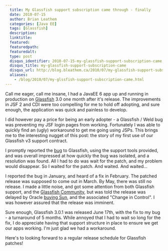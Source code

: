 ```yaml
---
  title: My Glassfish support subscription came through - finally
  date: 2010-07-15
  author: Brian Leathem
  categories: [Java EE]
  tags: [Glassfish]
  description:
  linktitle:
  featured:
  featuredpath:
  featuredalt:
  type: post
  disqus_identifier: 2010-07-15-my-glassfish-support-subscription-came
  disqus_title: my-glassfish-support-subscription-came
  disqus_url: http://blog.bleathem.ca/2010/07/my-glassfish-support-subscription-came.html
  aliases:
    - /blog/2010/07/my-glssfish-support-subscription-came.html
---
```


Call me eager, call me insane, I had a JavaEE 6 app up and running in production on <a href="http://glassfish.dev.java.net/">Glassfish</a> 3.0 one month after it's release.  The improvements in JSF 2 and CDI were too compelling for me to hold off adopting, and sure enough, the application was quick and painless to develop.

I did however pay a price for being an early adopter - a Glassfish / Weld bug was preventing my JSF login pages from working.  Fortunately I was able to quickly find an (ugly)  workaround to get me going using JSPs.  This brings me to the interesting nugget of this post: the story of my first use of our Glassfish v3 support contract.

I promptly reported the <a href="https://glassfish.dev.java.net/issues/show_bug.cgi?id=11504">bug</a> to Glassfish, using the support tools provided, and was overall impressed at how quickly the bug was isolated, and a resolution was found.  All I had to do was wait for the patch, and my problem would disappear. So I waited for the patch.  And waited.  And waited...

I reported the bug in January, and heard of a fix in February.  The patched release was supposed to come out in March.  By May, there was still no release.  I made a little noise, and got some attention from both Glassfish support, and the <a href="http://blogs.sun.com/theaquarium/">Glassfish Community</a>, but was told the release was delayed by Oracle <a href="http://www.oracle.com/us/sun/index.htm">buying Sun</a>, and the  associated "Change in Control".  I was however assured that the release was imminent.

Sure enough, Glassfish 3.0.1 was released June 17th, with the fix to my bug - a turnaround of 5 months.  While annoyed that I had to wait so long for the fix, I do appreciate having that support structure in place to ensure we get our apps working.  I'm just glad we had a workaround.

Here's to looking forward to a regular release schedule for Glassfish patches!
